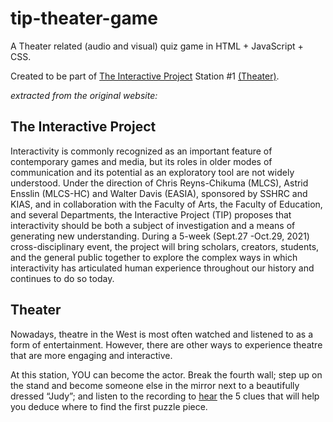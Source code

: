 # tip-theater-game

A Theater related (audio and visual) quiz game in HTML + JavaScript + CSS.

Created to be part of [The Interactive Project](https://sites.google.com/ualberta.ca/tips-interactive-project/) 
Station #1 [(Theater)](https://sites.google.com/ualberta.ca/tips-interactive-project/home/the-interactive-game/theatre).

_extracted from the original website:_

## The Interactive Project

Interactivity is commonly recognized as an important feature of contemporary games and media, but its roles in older modes of communication and its potential as an exploratory tool are not widely understood. Under the direction of Chris Reyns-Chikuma (MLCS), Astrid Ensslin (MLCS-HC) and Walter Davis (EASIA), sponsored by SSHRC and KIAS, and in collaboration with the Faculty of Arts, the Faculty of Education, and several Departments, the Interactive Project (TIP) proposes that interactivity should be both a subject of investigation and a means of generating new understanding. During a 5-week (Sept.27 -Oct.29, 2021) cross-disciplinary event, the project will bring scholars, creators, students, and the general public together to explore the complex ways in which interactivity has articulated human experience throughout our history and continues to do so today. 

## Theater

Nowadays, theatre in the West is most often watched and listened to as a form of entertainment. However, there are other ways to experience theatre that are more engaging and interactive. 

At this station, YOU can become the actor. Break the fourth wall; step up on the stand and become someone else in the mirror next to a beautifully dressed “Judy”; and listen to the recording to [hear](https://sites.google.com/ualberta.ca/tips-interactive-project/home/the-5-senses#h.fl7bihphlbrq) the 5 clues that will help you deduce where to find the first puzzle piece.
